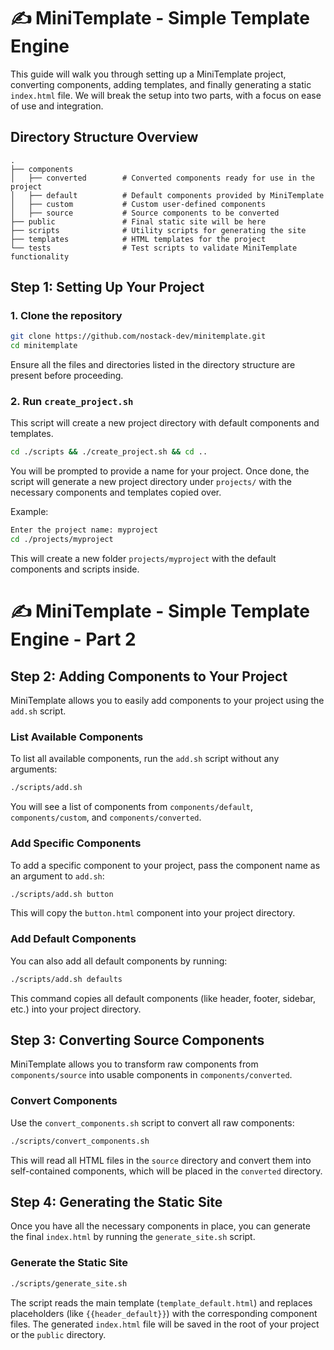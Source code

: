 
# ✍️ MiniTemplate - Simple Template Engine

This guide will walk you through setting up a MiniTemplate project, converting components, adding templates, and finally generating a static `index.html` file. We will break the setup into two parts, with a focus on ease of use and integration.

## Directory Structure Overview

```shell
.
├── components
│   ├── converted        # Converted components ready for use in the project
│   ├── default          # Default components provided by MiniTemplate
│   ├── custom           # Custom user-defined components
│   ├── source           # Source components to be converted
├── public               # Final static site will be here
├── scripts              # Utility scripts for generating the site
├── templates            # HTML templates for the project
└── tests                # Test scripts to validate MiniTemplate functionality
```

## Step 1: Setting Up Your Project

### 1. Clone the repository

```bash
git clone https://github.com/nostack-dev/minitemplate.git
cd minitemplate
```

Ensure all the files and directories listed in the directory structure are present before proceeding.

### 2. Run `create_project.sh`

This script will create a new project directory with default components and templates.

```bash
cd ./scripts && ./create_project.sh && cd ..
```

You will be prompted to provide a name for your project. Once done, the script will generate a new project directory under `projects/` with the necessary components and templates copied over.

Example:

```bash
Enter the project name: myproject
cd ./projects/myproject
```

This will create a new folder `projects/myproject` with the default components and scripts inside.

# ✍️ MiniTemplate - Simple Template Engine - Part 2

## Step 2: Adding Components to Your Project

MiniTemplate allows you to easily add components to your project using the `add.sh` script.

### List Available Components

To list all available components, run the `add.sh` script without any arguments:

```bash
./scripts/add.sh
```

You will see a list of components from `components/default`, `components/custom`, and `components/converted`.

### Add Specific Components

To add a specific component to your project, pass the component name as an argument to `add.sh`:

```bash
./scripts/add.sh button
```

This will copy the `button.html` component into your project directory.

### Add Default Components

You can also add all default components by running:

```bash
./scripts/add.sh defaults
```

This command copies all default components (like header, footer, sidebar, etc.) into your project directory.

## Step 3: Converting Source Components

MiniTemplate allows you to transform raw components from `components/source` into usable components in `components/converted`.

### Convert Components

Use the `convert_components.sh` script to convert all raw components:

```bash
./scripts/convert_components.sh
```

This will read all HTML files in the `source` directory and convert them into self-contained components, which will be placed in the `converted` directory.

## Step 4: Generating the Static Site

Once you have all the necessary components in place, you can generate the final `index.html` by running the `generate_site.sh` script.

### Generate the Static Site

```bash
./scripts/generate_site.sh
```

The script reads the main template (`template_default.html`) and replaces placeholders (like `{{header_default}}`) with the corresponding component files. The generated `index.html` file will be saved in the root of your project or the `public` directory.
